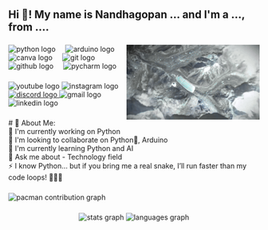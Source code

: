 <h2 align="left">Hi 👋! My name is Nandhagopan ... and I'm a ..., from  ....</h2>

###

<img align="right" height="150" src="mygif.gif"  />

###

<div align="left">
  <img src="https://cdn.jsdelivr.net/gh/devicons/devicon/icons/python/python-original.svg" height="30" alt="python logo"  />
  <img width="12" />
  <img src="https://cdn.jsdelivr.net/gh/devicons/devicon/icons/arduino/arduino-original.svg" height="30" alt="arduino logo"  />
  <img width="12" />
  <img src="https://cdn.jsdelivr.net/gh/devicons/devicon/icons/canva/canva-original.svg" height="30" alt="canva logo"  />
  <img width="12" />
  <img src="https://cdn.jsdelivr.net/gh/devicons/devicon/icons/git/git-original.svg" height="30" alt="git logo"  />
  <img width="12" />
  <img src="https://img.shields.io/badge/GitHub-BBF7D0?style=for-the-badge&logo=github&logoColor=black" height="30" alt="github logo"  />
  <img width="12" />
  <img src="https://cdn.jsdelivr.net/gh/devicons/devicon/icons/pycharm/pycharm-original.svg" height="30" alt="pycharm logo"  />
</div>

###

<div align="left">
  <img src="https://img.shields.io/static/v1?message=Youtube&logo=youtube&label=&color=FF0000&logoColor=white&labelColor=&style=for-the-badge" height="35" alt="youtube logo"  />
  <img src="https://img.shields.io/static/v1?message=Instagram&logo=instagram&label=&color=E4405F&logoColor=white&labelColor=&style=for-the-badge" height="35" alt="instagram logo"  />
  <a href="https://discord.gg/Bsf2NZzV" target="_blank">
    <img src="https://img.shields.io/static/v1?message=Discord&logo=discord&label=&color=7289DA&logoColor=white&labelColor=&style=for-the-badge" height="35" alt="discord logo"  />
  </a>
  <img src="https://img.shields.io/static/v1?message=Gmail&logo=gmail&label=&color=D14836&logoColor=white&labelColor=&style=for-the-badge" height="35" alt="gmail logo"  />
  <img src="https://img.shields.io/static/v1?message=LinkedIn&logo=linkedin&label=&color=0077B5&logoColor=white&labelColor=&style=for-the-badge" height="35" alt="linkedin logo"  />
</div>

###

<p align="left"># 💫 About Me:<br>💼 I'm currently working on Python<br>🤝 I'm looking to collaborate on Python🐍, Arduino<br>🌱 I'm currently learning Python and AI<br>💬 Ask me about - Technology field<br>⚡  I know Python… but if you bring me a real snake, I’ll run faster than my code loops! 🏃‍♂️💨</p>

###

<picture>
  <source media="(prefers-color-scheme: dark)" srcset="https://raw.githubusercontent.com/Nandhagopan-bits/Nandhagopan-bits/output/pacman-contribution-graph-dark.svg">
  <source media="(prefers-color-scheme: light)" srcset="https://raw.githubusercontent.com/Nandhagopan-bits/Nandhagopan-bits/output/pacman-contribution-graph.svg">
  <img alt="pacman contribution graph" src="https://raw.githubusercontent.com/Nandhagopan-bits/Nandhagopan-bits/output/pacman-contribution-graph.svg">
</picture>

###

<div align="center">
  <img src="https://github-readme-stats.vercel.app/api?username=Nandhagopan-bits&hide_title=false&hide_rank=false&show_icons=true&include_all_commits=true&count_private=true&disable_animations=false&theme=dracula&locale=en&hide_border=false&order=1" height="150" alt="stats graph"  />
  <img src="https://github-readme-stats.vercel.app/api/top-langs?username=Nandhagopan-bits&locale=en&hide_title=false&layout=compact&card_width=320&langs_count=5&theme=dracula&hide_border=false&order=2" height="150" alt="languages graph"  />
</div>

###
